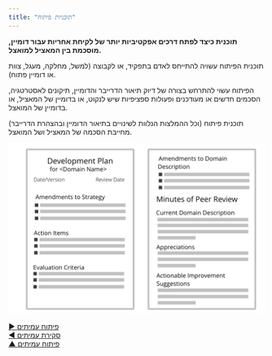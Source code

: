 ```yaml
---
title: "תוכניות פיתוח"
---
```



**תוכנית כיצד לפתח דרכים אפקטיביות יותר של לקיחת אחריות עבור דומיין, מוסכמת בין המאציל למואצל.**

תוכנית הפיתוח עשויה להתייחס לאדם בתפקיד, או לקבוצה (למשל, מחלקה, מעגל, צוות או דומיין פתוח).

הפיתוח עשוי להתרחש בצורה של דיוק תיאור הדרייבר והדומיין, תיקונים לאסטרטגיה, הסכמים חדשים או מעודכנים ופעולות ספציפיות שיש לנקוט, או בדומיין של המאציל, או בדומיין של המואצל.

תוכנית פיתוח (וכל ההמלצות הנלוות לשינויים בתיאור הדומיין ובהצהרת הדרייבר) מחייבת הסכמה של המאציל ושל המואצל.


![inline,fit](img/templates/development-plan-template.png)

[&#9654; פיתוח עמיתים](peer-development.html)<br/>[&#9664; סקירת עמיתים](peer-review.html)<br/>[&#9650; פיתוח עמיתים](peer-development.html)

